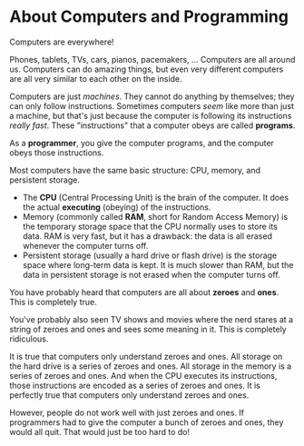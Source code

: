 # About Computers and Programming

Computers are everywhere!

Phones, tablets, TVs, cars, pianos, pacemakers, ... Computers are all around us. Computers can do amazing things, but even very different computers are all very similar to each other on the inside.

Computers are just _machines_. They cannot do anything by themselves; they can only follow instructions. Sometimes computers _seem_ like more than just a machine, but that's just because the computer is following its instructions _really fast_. These "instructions" that a computer obeys are called **programs**.

As a **programmer**, you give the computer programs, and the computer obeys those instructions.

Most computers have the same basic structure: CPU, memory, and persistent storage.

* The **CPU** \(Central Processing Unit\) is the brain of the computer. It does the actual **executing** \(obeying\) of the instructions.
* Memory \(commonly called **RAM**, short for Random Access Memory\) is the temporary storage space that the CPU normally uses to store its data. RAM is very fast, but it has a drawback: the data is all erased whenever the computer turns off.
* Persistent storage \(usually a hard drive or flash drive\) is the storage space where long-term data is kept. It is much slower than RAM, but the data in persistent storage is not erased when the computer turns off.

You have probably heard that computers are all about **zeroes** and **ones**. This is completely true.

You've probably also seen TV shows and movies where the nerd stares at a string of zeroes and ones and sees some meaning in it. This is completely ridiculous.

It is true that computers only understand zeroes and ones. All storage on the hard drive is a series of zeroes and ones. All storage in the memory is a series of zeroes and ones. And when the CPU executes its instructions, those instructions are encoded as a series of zeroes and ones. It is perfectly true that computers only understand zeroes and ones.

However, people do not work well with just zeroes and ones. If programmers had to give the computer a bunch of zeroes and ones, they would all quit. That would just be too hard to do!

